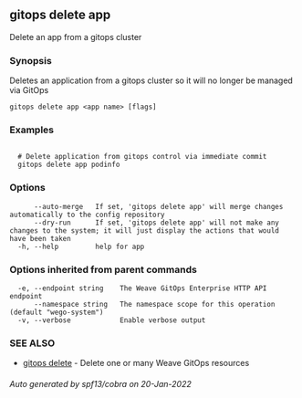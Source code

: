 ## gitops delete app

Delete an app from a gitops cluster

### Synopsis

Deletes an application from a gitops cluster so it will no longer be managed via GitOps

```
gitops delete app <app name> [flags]
```

### Examples

```

  # Delete application from gitops control via immediate commit
  gitops delete app podinfo

```

### Options

```
      --auto-merge   If set, 'gitops delete app' will merge changes automatically to the config repository
      --dry-run      If set, 'gitops delete app' will not make any changes to the system; it will just display the actions that would have been taken
  -h, --help         help for app
```

### Options inherited from parent commands

```
  -e, --endpoint string    The Weave GitOps Enterprise HTTP API endpoint
      --namespace string   The namespace scope for this operation (default "wego-system")
  -v, --verbose            Enable verbose output
```

### SEE ALSO

* [gitops delete](gitops_delete.md)	 - Delete one or many Weave GitOps resources

###### Auto generated by spf13/cobra on 20-Jan-2022
